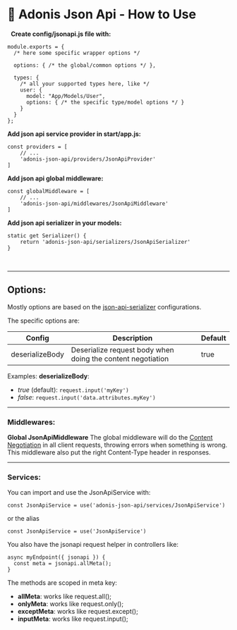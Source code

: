# 🐙 Adonis Json Api - How to Use

&nbsp;
**Create config/jsonapi.js file with:**

```
module.exports = {
  /* here some specific wrapper options */

  options: { /* the global/common options */ },

  types: {
    /* all your supported types here, like */
    user: {
      model: "App/Models/User",
      options: { /* the specific type/model options */ }
    }
  }
};
```

**Add json api service provider in start/app.js:**

```
const providers = [
    // ...
    'adonis-json-api/providers/JsonApiProvider'
]
```

**Add json api global middleware:**

```
const globalMiddleware = [
    // ...
    'adonis-json-api/middlewares/JsonApiMiddleware'
]
```

**Add json api serializer in your models:**

```
static get Serializer() {
    return 'adonis-json-api/serializers/JsonApiSerializer'
}
```

&nbsp;

---

## Options:

Mostly options are based on the [json-api-serializer](https://www.npmjs.com/package/json-api-serializer) configurations.

The specific options are:

| Config          | Description                                                 | Default |
| --------------- | ----------------------------------------------------------- | ------- |
| deserializeBody | Deserialize request body when doing the content negotiation | true    |

Examples:
**deserializeBody**:

- _true_ (default): `request.input('myKey')`
- _false_: `request.input('data.attributes.myKey')`
  &nbsp;

---

### Middlewares:

**Global JsonApiMiddleware**
The global middleware will do the [Content Negotiation](https://jsonapi.org/format/#content-negotiation) in all client requests, throwing errors when something is wrong. This middleware also put the right Content-Type header in responses.

---

### Services:

You can import and use the JsonApiService with:

`const JsonApiService = use('adonis-json-api/services/JsonApiService')`

or the alias

`const JsonApiService = use('JsonApiService')`

You also have the jsonapi request helper in controllers like:

```
async myEndpoint({ jsonapi }) {
  const meta = jsonapi.allMeta();
}
```

The methods are scoped in meta key:

- **allMeta**: works like request.all();
- **onlyMeta**: works like request.only();
- **exceptMeta**: works like request.except();
- **inputMeta**: works like request.input();
